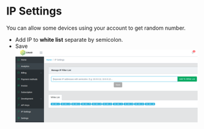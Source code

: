 # IP Settings
You can allow some devices using your account to get random number.
- Add IP to **white list** separate by semicolon.
- Save
![IP_settings](IP_settings.png?raw=true)
 


